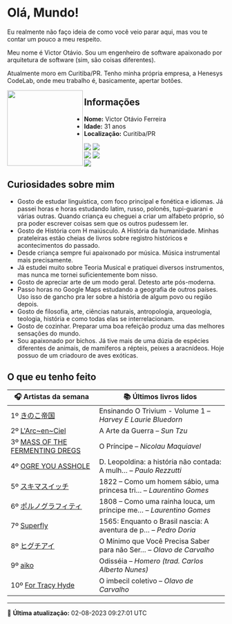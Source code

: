 # Olá, Mundo!

Eu realmente não faço ideia de como você veio parar aqui, mas vou te contar um pouco a meu respeito.

Meu nome é Victor Otávio. Sou um engenheiro de software apaixonado por arquitetura de software (sim, são coisas diferentes).

Atualmente moro em Curitiba/PR. Tenho minha própria empresa, a Henesys CodeLab, onde meu trabalho é, basicamente, apertar botões.

<img align="left" src="https://github.com/vctrtvfrrr/vctrtvfrrr/raw/master/octocat.png" alt="" width="175" />

## Informações

- **Nome:** Victor Otávio Ferreira
- **Idade:** 31 anos
- **Localização:** Curitiba/PR

[![](https://img.shields.io/badge/LinkedIn-victorotavio-blue)](https://www.linkedin.com/in/victorotavio/) [![](https://img.shields.io/badge/Twitter-@vctrtvfrrr-blue)](https://twitter.com/vctrtvfrrr)  
[![](https://img.shields.io/badge/GitHub-vctrtvfrrr-24292e)](https://github.com/vctrtvfrrr) [![](https://img.shields.io/badge/GitLab-vctrtvfrrr-ec5d16)](https://gitlab.com/vctrtvfrrr)  
[![](https://img.shields.io/badge/Email-victor@otavioferreira.com.br-red)](mailto:victor@otavioferreira.com.br)  

## Curiosidades sobre mim

-   Gosto de estudar linguística, com foco principal e fonética e idiomas. Já passei horas e horas estudando latim, russo, polonês, tupi-guarani e várias outras. Quando criança eu cheguei a criar um alfabeto próprio, só pra poder escrever coisas sem que os outros pudessem ler.
-   Gosto de História com H maiúsculo. A História da humanidade. Minhas prateleiras estão cheias de livros sobre registro históricos e acontecimentos do passado.
-   Desde criança sempre fui apaixonado por música. Música instrumental mais precisamente.
-   Já estudei muito sobre Teoria Musical e pratiquei diversos instrumentos, mas nunca me tornei suficientemente bom nisso.
-   Gosto de apreciar arte de um modo geral. Detesto arte pós-moderna.
-   Passo horas no Google Maps estudando a geografia de outros países. Uso isso de gancho pra ler sobre a história de algum povo ou região depois.
-   Gosto de filosofia, arte, ciências naturais, antropologia, arqueologia, teologia, história e como todas elas se interrelacionam.
-   Gosto de cozinhar. Preparar uma boa refeição produz uma das melhores sensações do mundo.
-   Sou apaixonado por bichos. Já tive mais de uma dúzia de espécies diferentes de animais, de mamiferos a répteis, peixes a aracnídeos. Hoje possuo de um criadouro de aves exóticas.


## O que eu tenho feito

|                                                        🎧 Artistas da semana                                                         |                      📚 Últimos livros lidos                      |
|--------------------------------------------------------------------------------------------------------------------------------------|-------------------------------------------------------------------|
| 1º [きのこ帝国](https://www.last.fm/music/%E3%81%8D%E3%81%AE%E3%81%93%E5%B8%9D%E5%9B%BD)                                             | Ensinando O Trivium - Volume 1	–	_Harvey E Laurie Bluedorn_         |
| 2º [L'Arc~en~Ciel](https://www.last.fm/music/L%27Arc~en~Ciel)                                                                        | A Arte da Guerra	–	_Sun Tzu_                                        |
| 3º [MASS OF THE FERMENTING DREGS](https://www.last.fm/music/MASS+OF+THE+FERMENTING+DREGS)                                            | O Príncipe	–	_Nicolau Maquiavel_                                    |
| 4º [OGRE YOU ASSHOLE](https://www.last.fm/music/OGRE+YOU+ASSHOLE)                                                                    | D. Leopoldina: a história não contada: A mulh…	–	_Paulo Rezzutti_   |
| 5º [スキマスイッチ](https://www.last.fm/music/%E3%82%B9%E3%82%AD%E3%83%9E%E3%82%B9%E3%82%A4%E3%83%83%E3%83%81)                       | 1822 – Como um homem sábio, uma princesa tri…	–	_Laurentino Gomes_  |
| 6º [ポルノグラフィティ](https://www.last.fm/music/%E3%83%9D%E3%83%AB%E3%83%8E%E3%82%B0%E3%83%A9%E3%83%95%E3%82%A3%E3%83%86%E3%82%A3) | 1808 – Como uma rainha louca, um príncipe me…	–	_Laurentino Gomes_  |
| 7º [Superfly](https://www.last.fm/music/Superfly)                                                                                    | 1565: Enquanto o Brasil nascia: A aventura de p…	–	_Pedro Doria_    |
| 8º [ヒグチアイ](https://www.last.fm/music/%E3%83%92%E3%82%B0%E3%83%81%E3%82%A2%E3%82%A4)                                             | O Mínimo que Você Precisa Saber para não Ser…	–	_Olavo de Carvalho_ |
| 9º [aiko](https://www.last.fm/music/aiko)                                                                                            | Odisséia	–	_Homero (trad. Carlos Alberto Nunes)_                    |
| 10º [For Tracy Hyde](https://www.last.fm/music/For+Tracy+Hyde)                                                                       | O imbecil coletivo	–	_Olavo de Carvalho_                            |


---

🚀 **Última atualização:** 02-08-2023 09:27:01 UTC